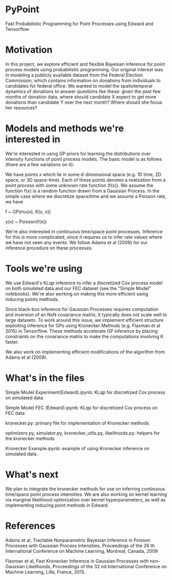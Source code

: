 # PyPoint

Fast Probabilistic Programming for Point Processes using Edward and Tensorflow

# Motivation

In this project, we explore efficient and flexible Bayesian inference for point process models using probabilistic programming. Our original interest was in modeling a publicly available dataset from the Federal Election Commission, which contains information on donations from individuals to candidates for federal office. We wanted to model the spatiotemporal dynamics of donations to answer questions like these: given the past few months of donation data, where should candidate X expect to get more donations than candidate Y over the next month? Where should she focus her resources?

# Models and methods we're interested in

We're interested in using GP priors for learning the distributions over intensity functions of point process models. The basic model is as follows (there are a few variations on it): 

We have points ${x}$ which lie in some d-dimensional space (e.g. 1D time, 2D space, or 3D space-time). Each of these points denotes a realization from a point process with some unknown rate function (f(x)). We assume the function f(x) is a random function drawn from a Gaussian Process. In the simple case where we discretize space/time and we assume a Poisson rate, we have

f ~ GP(mu(x), K(x, x))

y(x) ~ Poisson(f(x))

We're also interested in continuous time/space point processes. Inference for this is more complicated, since it requires us to infer rate values where we have not seen any events. We follow Adams et al (2009) for our inference procedure on these processes.

# Tools we're using

We use Edward's KLqp inference to infer a discretized Cox process model on both simulated data and our FEC dataset (see the "Simple Model" notebooks). We're also working on making this more efficient using inducing points methods.

Since black-box inference for Gaussian Processes requires computation and inversion of an NxN covariance matrix, it typically does not scale well to large datasets. To work around this issue, we implement efficient structure exploiting inference for GPs using Kronecker Methods (e.g. Flaxman et al 2015) in Tensorflow. These methods accelerate GP inference by placing constraints on the covariance matrix to make the computations involving K faster. 

We also work on implementing efficient modifications of the algorithm from Adams et al (2009).

# What's in the files

Simple Model Experiment(Edward).ipynb: KLqp for discretized Cox process on simulated data

Simple Model FEC (Edward).ipynb: KLqp for discretized Cox process on FEC data

kronecker.py: primary file for implementation of Kronecker methods

optimizers.py, simulator.py, kronecker\_utils.py, likelihoods.py: helpers for the kronecker methods

Kronecker Example.ipynb: example of using Kronecker inference on simulated data.

# What's next

We plan to integrate the kronecker methods for use on inferring continuous time/space point process intensities. We are also working on kernel learning via marginal likelihood optimization over kernel hyperparameters, as well as implementing inducing point methods in Edward.

# References

Adams et al, Tractable Nonparametric Bayesian Inference in Poisson Processes with Gaussian Process Intensities, Proceedings of the 26 th International Conference on Machine Learning, Montreal, Canada, 2009

Flaxman et al, Fast Kronecker Inference in Gaussian Processes with non-Gaussian Likelihoods, Proceedings of the 32 nd International Conference on Machine Learning, Lille, France, 2015.
